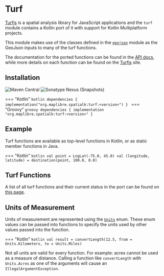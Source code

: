 # Turf

[Turfjs](https://turfjs.org) is a spatial analysis library for JavaScript applications and the `turf` module contains a Kotlin port of it with support for Kotlin Multiplatform projects.

This module makes use of the classes defined in the [`geojson`](geojson/) module as the GeoJson inputs to many of the turf functions.

The documentation for the ported functions can be found in the [API docs](api/turf/), while more details on each function can be found on the [Turfjs](https://turfjs.org) site.

## Installation

![Maven Central](https://img.shields.io/maven-central/v/org.maplibre.spatialk/turf)
![Sonatype Nexus (Snapshots)](https://img.shields.io/nexus/s/org.maplibre.spatialk/turf?server=https%3A%2F%2Foss.sonatype.org)

=== "Kotlin"
`kotlin
    dependencies {
    implementation("org.maplibre.spatialk:turf:<version>")
    }
    `
=== "Groovy"
`groovy
    dependencies {
        implementation "org.maplibre.spatialk:turf:<version>"
    }
    `

## Example

Turf functions are available as top-level functions in Kotlin, or as static member functions in Java.

=== "Kotlin"
`kotlin
    val point = LngLat(-75.0, 45.0)
    val (longitude, latitude) = destination(point, 100.0, 0.0)
    `

## Turf Functions

A list of all turf functions and their current status in the port can be found on [this page](../ported-functions/).

## Units of Measurement

Units of measurement are represented using the [`Units`](../api/turf/org.maplibre.spatialk.turf/-units/) enum. These enum values can be passed into functions to specify the units used by other values passed into the function.

=== "Kotlin"
`kotlin
    val result = convertLength(12.5, from = Units.Kilometers, to = Units.Miles)
    `

Not all units are valid for every function. For example: acres cannot be used as a measure of distance.
Calling a function like `convertLength` with `Units.Acres` as one of the arguments will cause an `IllegalArgumentException`.
